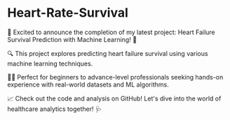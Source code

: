 # Heart-Rate-Survival

🚀 Excited to announce the completion of my latest project: Heart Failure Survival Prediction with Machine Learning! 🎉

🔍 This project explores predicting heart failure survival using various machine learning techniques.

👨‍💻 Perfect for beginners to advance-level professionals seeking hands-on experience with real-world datasets and ML algorithms.

📈 Check out the code and analysis on GitHub! Let's dive into the world of healthcare analytics together! 🩺

